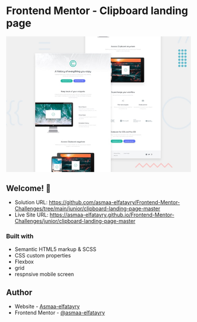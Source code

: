# Frontend Mentor - Clipboard landing page

![Design preview for the Clipboard landing page coding challenge](./design/desktop-preview.jpg)

## Welcome! 👋




- Solution URL: https://github.com/asmaa-elfatayry/Frontend-Mentor-Challenges/tree/main/junior/clipboard-landing-page-master
- Live Site URL: https://asmaa-elfatayry.github.io/Frontend-Mentor-Challenges/junior/clipboard-landing-page-master




### Built with

- Semantic HTML5 markup & SCSS
- CSS custom properties
- Flexbox
- grid
- respnsive mobile screen





## Author

- Website - [Asmaa-elfatayry](https://github.com/asmaa-elfatayry)
- Frontend Mentor - [@asmaa-elfatayry](https://www.frontendmentor.io/profile/asmaa-elfatayry)
